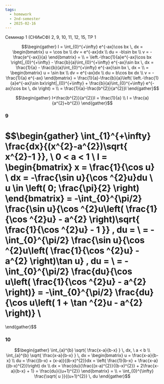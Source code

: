 ```yaml
---
tags:
  - homework
  - 2nd-semester
  - 2025-02-16
---
```


Семинар 1 (СНИиСФ)
2, 9, 10, 11, 12, 15,
ТР 1

$$\begin{gather}
I = \int_{0}^{+\infty} e^{-ax}\cos bx \, dx = \begin{bmatrix}
u = \cos bx \\
dv = e^{-ax}dx \\
du = -b\sin bx \\
v = -\frac{e^{-ax}}{a}
\end{bmatrix} = \\
= \left.-\frac{1}{a}e^{-ax}\cos bx \right|_{0}^{+\infty} - \frac{b}{a}\int_{0}^{+\infty} e^{-ax}\sin bx \, dx = \frac{1}{a} - \frac{b}{a}\int_{0}^{+\infty} e^{-ax}\sin bx \, dx = \\
= \begin{bmatrix}
u = \sin bx \\
dv = e^{-ax}dx \\
du = b\cos bx dx \\
v = -\frac{1}{a} e^{-ax}
\end{bmatrix} = \frac{1}{a}-\frac{b}{a}\left( \left.-\frac{1}{a}e^{-ax}\sin bx\right|_{0}^{+\infty} + \frac{b}{a}\int_{0}^{+\infty} e^{-ax}\cos bx \, dx \right) = \\
= \frac{1}{a}-\frac{b^{2}}{a^{2}}I
\end{gather}$$

$$\begin{gather}
I+\frac{b^{2}}{a^{2}}I = \frac{1}{a} \\
I = \frac{a}{a^{2}+b^{2}}
\end{gather}$$

### 9

$$\begin{gather}
\int_{1}^{+\infty} \frac{dx}{(x^{2}-a^{2})\sqrt{ x^{2}-1 }}, \ 0 < a < 1 \\
I = \begin{bmatrix}
x = \frac{1}{\cos u} \\
dx = -\frac{\sin u}{\cos ^{2}u}du \\
u \in \left( 0; \frac{\pi}{2} \right)
\end{bmatrix} = -\int_{0}^{\pi/2} \frac{\sin u}{\cos ^{2}u\left( \frac{1}{\cos ^{2}u} - a^{2} \right)\sqrt{ \frac{1}{\cos ^{2}u} - 1 }} \, du = \\
= -\int_{0}^{\pi/2} \frac{\sin u}{\cos ^{2}u\left( \frac{1}{\cos ^{2}u} - a^{2} \right)\tan u} \, du = \\
= -\int_{0}^{\pi/2} \frac{du}{\cos u\left( \frac{1}{\cos ^{2}u} - a^{2} \right)} = -\int_{0}^{\pi/2} \frac{du}{\cos u\left( 1 + \tan ^{2}u - a^{2} \right)} \\
= 
\end{gather}$$

### 10

$$\begin{gather}
\int_{a}^{b} \sqrt{ \frac{x-a}{b-x} } \, dx, \ a < b \\
\int_{a}^{b} \sqrt{ \frac{x-a}{b-x} } \, dx = \begin{bmatrix}
u = \frac{x-a}{b-x} \\
du = \frac{(b-x) + (x-a)}{(b-x)^{2}}dx = \left(  \frac{1}{b-x} + \frac{x-a}{(b-x)^{2}}\right) dx \\
dx = \frac{du}{\frac{(x-a)^{2}}{(b-x)^{2}} + 2\frac{x-a}{b-x} + 1} = \frac{du}{(u+1)^{2}}
\end{bmatrix} = \\
= \int_{0}^{\infty} \frac{\sqrt{ u }}{(u+1)^{2}} \, du
\end{gather}$$